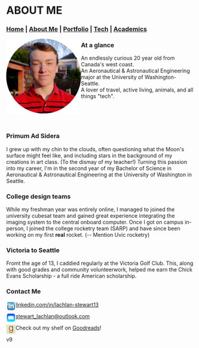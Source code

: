 
# ABOUT ME

### [Home](https://lachlanstewart.github.io/homepage/ "Homepage")       |    [About Me](https://lachlanstewart.github.io/About-Me/ "Who am I?")       |    [Portfolio](https://lachlanstewart.github.io/Portfolio/ "Like a resume, but cooler!")       |    [Tech](https://lachlanstewart.github.io/Tech/ "A summary of my technical skills")     |    [Academics](https://lachlanstewart.github.io/Academics/ "All my classes and favourite coursework in one place")

<img class="profile" alt="Profile Pic" align="left" width="200px" height="200px" src="images/profilepic2019-circle.png">

### At a glance
- An endlessly curious 20 year old from Canada's west coast.
- An Aeronautical & Astronautical Engineering major at the University of Washington-Seattle.
- A lover of travel, active living, animals, and all things "tech".   

  
 &nbsp;  
 &nbsp;  
 &nbsp;  

### Primum Ad Sidera 

I grew up with my chin to the clouds, often questioning what the Moon's surface might feel like, and including stars in the background of my creations in art class. (To the dismay of my teacher!)
Turning this passion into my career, I'm in the second year of my Bachelor of Science in Aeronautical & Astronautical Engineering at the University of Washington in Seattle. 

### College design teams 

While my freshman year was entirely online, I managed to joined the university cubesat team and gained great experience integrating the imaging system to the central onboard computer. Once I got on campus in-person, I joined the college rocketry team (SARP) and have since been working on my first **real** rocket. (-- Mention Uvic rocketry) 

### Victoria to Seattle 

Fromt the age of 13, I caddied regularly at the Victoria Golf Club.
This, along with good grades and community volunteerwork, helped me earn the Chick Evans Scholarship - a full ride American scholarship. 








### Contact Me
<img style="object-fit:contain;" alt="Linkedin Logo" align="left" width="25px" height="25px" src="images/linkedin_logo.png">   [linkedin.com/in/lachlan-stewart13](https://www.linkedin.com/in/lachlan-stewart13/)

<img style="object-fit:contain;" alt="Email Logo" align="left" width="25px" height="25px" src="images/email_logo.png">   stewart_lachlan@outlook.com

<img style="object-fit:contain;" alt="Goodreads Logo" align="left" width="25px" height="25px" src="images/goodreads_logo.png">   Check out my shelf on [Goodreads](https://www.goodreads.com/user/show/148105500-lachlan-stewart)!

v9
